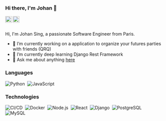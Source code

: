 ### Hi there, I'm Johan 👋

<a href="https://twitter.com/johansingainy">
  <img align="left" alt="Johan Sing | Twitter" width="21px" src="https://upload.wikimedia.org/wikipedia/fr/thumb/c/c8/Twitter_Bird.svg/1259px-Twitter_Bird.svg.png" />
</a>
<a href="https://www.linkedin.com/in/johan-singainy-moutiapin/">
  <img align="left" alt="Johan Sing | Linkedin" width="21px" src="https://image.flaticon.com/icons/png/512/174/174857.png" />
</a>

<br />
<br />

Hi, I'm Johan Sing, a passionate Software Engineer from Paris.

- 🔭&nbsp;I’m currently working on a application to organize your futures parties with friends (QRQ)
- 🌱&nbsp;I’m currently deep learning Django Rest Framework
- 💬&nbsp;Ask me about anything [here](https://github.com/johansing/johansing/issues)

### Languages

![Python](https://img.shields.io/badge/-Python-05122A?style=flat&logo=python)&nbsp;
![JavaScript](https://img.shields.io/badge/-JavaScript-05122A?style=flat&logo=JavaScript&logoColor=ddc508)&nbsp;

### Technologies

![CI/CD](https://img.shields.io/badge/-CI%2FCD--05122A?style=flat&logo=CircleCI&logoColor=888)&nbsp;
![Docker](https://img.shields.io/badge/-Docker-05122A?style=flat&logo=Docker)&nbsp;
![Node.js](https://img.shields.io/badge/-Node.js-05122A?style=flat&logo=node.js)&nbsp;
![React](https://img.shields.io/badge/-React-05122A?style=flat&logo=React)&nbsp;
![Django](https://img.shields.io/badge/-Django-05122A?style=flat&logo=django&logoColor=092E20)&nbsp;
![PostgreSQL](https://img.shields.io/badge/-PostgreSQL-05122A?style=flat&logo=postgresql&logoColor=white)&nbsp;
![MySQL](https://img.shields.io/badge/-MySQL-05122A?style=flat&logo=mysql&logoColor=white)&nbsp;
